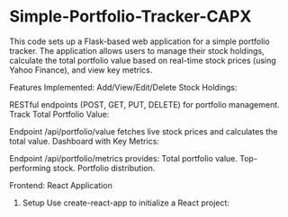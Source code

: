 # Simple-Portfolio-Tracker-CAPX
This code sets up a Flask-based web application for a simple portfolio tracker. The application allows users to manage their stock holdings, calculate the total portfolio value based on real-time stock prices (using Yahoo Finance), and view key metrics.

Features Implemented:
Add/View/Edit/Delete Stock Holdings:

RESTful endpoints (POST, GET, PUT, DELETE) for portfolio management.
Track Total Portfolio Value:

Endpoint /api/portfolio/value fetches live stock prices and calculates the total value.
Dashboard with Key Metrics:

Endpoint /api/portfolio/metrics provides:
Total portfolio value.
Top-performing stock.
Portfolio distribution.


Frontend: React Application
1. Setup
Use create-react-app to initialize a React project:

